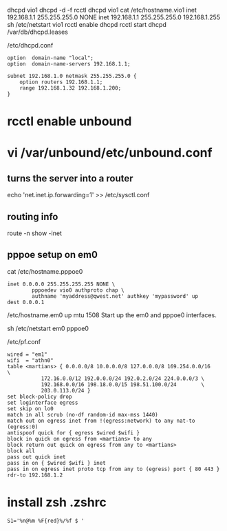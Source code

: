 dhcpd vio1
dhcpd -d -f
rcctl dhcpd vio1
cat /etc/hostname.vio1
inet 192.168.1.1 255.255.255.0 NONE
inet 192.168.1.1 255.255.255.0 192.168.1.255
sh /etc/netstart vio1
rcctl enable dhcpd
rcctl start dhcpd
/var/db/dhcpd.leases

/etc/dhcpd.conf
```
option  domain-name "local";
option  domain-name-servers 192.168.1.1;

subnet 192.168.1.0 netmask 255.255.255.0 {
	option routers 192.168.1.1;
	range 192.168.1.32 192.168.1.200;
}
```

# rcctl enable unbound
# vi /var/unbound/etc/unbound.conf


## turns the server into a router
echo 'net.inet.ip.forwarding=1' >> /etc/sysctl.conf

## routing info
route -n show -inet

## pppoe setup on em0
cat /etc/hostname.pppoe0
```
inet 0.0.0.0 255.255.255.255 NONE \
        pppoedev vio0 authproto chap \
        authname 'myaddress@qwest.net' authkey 'mypassword' up
dest 0.0.0.1
```

/etc/hostname.em0
up mtu 1508
Start up the em0 and pppoe0 interfaces.

sh /etc/netstart em0 pppoe0

/etc/pf.conf
```
wired = "em1"
wifi  = "athn0"
table <martians> { 0.0.0.0/8 10.0.0.0/8 127.0.0.0/8 169.254.0.0/16     \
	 	   172.16.0.0/12 192.0.0.0/24 192.0.2.0/24 224.0.0.0/3 \
	 	   192.168.0.0/16 198.18.0.0/15 198.51.100.0/24        \
	 	   203.0.113.0/24 }
set block-policy drop
set loginterface egress
set skip on lo0
match in all scrub (no-df random-id max-mss 1440)
match out on egress inet from !(egress:network) to any nat-to (egress:0)
antispoof quick for { egress $wired $wifi }
block in quick on egress from <martians> to any
block return out quick on egress from any to <martians>
block all
pass out quick inet
pass in on { $wired $wifi } inet
pass in on egress inet proto tcp from any to (egress) port { 80 443 } rdr-to 192.168.1.2
```


# install zsh .zshrc
```
S1='%n@%m %F{red}%/%f $ '
```
